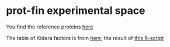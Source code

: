 # prot-fin experimental space

You find the reference proteins [here](https://github.com/usadellab/prot-fin/raw/5be77c4247327e3958c89200c03a938ec4734834/material/Mapman_reference_DB_202310.tar.bz2)

The table of Kidera factors is from [here](https://github.com/usadellab/prot-fin/raw/5be77c4247327e3958c89200c03a938ec4734834/material/Amino_Acid_Kidera_Factors.csv), the result of [this R-script](https://github.com/usadellab/prot-fin/blob/5be77c4247327e3958c89200c03a938ec4734834/methods/Amino_Acid_Kidera_Factors.R)
